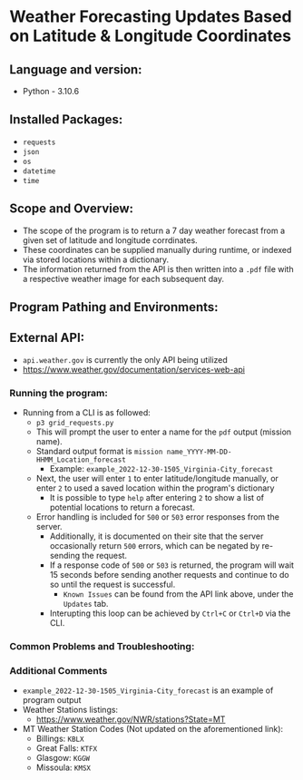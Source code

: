 # Weather Forecasting Updates Based on Latitude & Longitude Coordinates

## Language and version: 
* Python - 3.10.6

## Installed Packages:
* `requests`
* `json`
* `os`
* `datetime`
* `time`

## Scope and Overview:
* The scope of the program is to return a 7 day weather forecast from a given set of latitude and longitude corrdinates. 
* These coordinates can be supplied manually during runtime, or indexed via stored locations within a dictionary.
* The information returned from the API is then written into a `.pdf` file with a
respective weather image for each subsequent day.

## Program Pathing and Environments:

## External API:
* `api.weather.gov` is currently the only API being utilized  
* https://www.weather.gov/documentation/services-web-api
### Running the program:
* Running from a CLI is as followed:
    * `p3 grid_requests.py`
    * This will prompt the user to enter a name for the `pdf` output (mission name).
    * Standard output format is `mission name_YYYY-MM-DD-HHMM_Location_forecast`
        * Example: `example_2022-12-30-1505_Virginia-City_forecast`
    * Next, the user will enter `1` to enter latitude/longitude manually, or enter `2` to used a saved location within the program's dictionary
        * It is possible to type `help` after entering `2` to show a list of potential locations to return a forecast.
    * Error handling is included for `500` or `503` error responses from the server.
        * Additionally, it is documented on their site that the server occasionally return `500` errors, which can be negated by re-sending the request.
        * If a response code of `500` or `503` is returned, the program will wait 15 seconds before sending another requests and continue to do so until the request is successful.
            * `Known Issues` can be found from the API link above, under the `Updates` tab.
        * Interupting this loop can be achieved by `Ctrl+C` or `Ctrl+D` via the CLI.

### Common Problems and Troubleshooting:

### Additional Comments
* `example_2022-12-30-1505_Virginia-City_forecast` is an example of program output
* Weather Stations listings:
    * https://www.weather.gov/NWR/stations?State=MT
* MT Weather Station Codes (Not updated on the aforementioned link):
    * Billings: `KBLX`
    * Great Falls: `KTFX`
    * Glasgow: `KGGW`
    * Missoula: `KMSX`